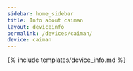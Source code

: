 ```yaml
---
sidebar: home_sidebar
title: Info about caiman
layout: deviceinfo
permalink: /devices/caiman/
device: caiman
---
```

{% include templates/device_info.md %}
